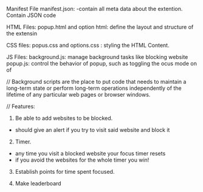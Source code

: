 Manifest File
manifest.json:
-contain all meta data about the extention. Contain JSON code

HTML Files:
popup.html and option html: define the layout and structure of the extensin

CSS files:
popus.css and options.css : styling the HTML Content.

JS Files:
background.js: manage background tasks like blocking website
popup.js: control the behavior of popup, such as toggling the
ocus mode on of

// Background scripts are the place to put code that needs to maintain a long-term state or perform long-term operations independently of the lifetime of any particular web pages or browser windows.

// Features:

1.  Be able to add websites to be blocked.

- should give an alert if you try to visit said website and block it

2.  Timer.

- any time you visit a blocked website your focus timer resets
- if you avoid the websites for the whole timer you win!

3. Establish points for time spent focused.

4. Make leaderboard
